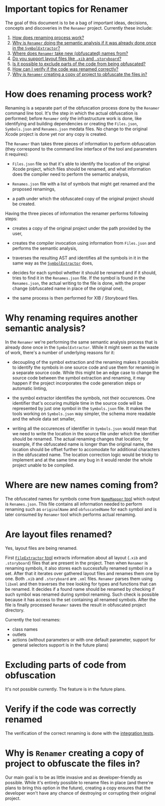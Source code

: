 # Important topics for Renamer

The goal of this document is to be a bag of important ideas, decisions, concepts and discoveries in the `Renamer` project. Currently these include:

1. [How does renaming process work?](#renaming)
2. [Why is `Renamer` doing the semantic analysis if it was already done once in the `SymbolExtractor`?](#double)
3. [Where does `Renamer` take new (obfuscated) names from?](#names)
4. [Do you support layout files like `.xib` and `.storyboard`?](#layouts)
5. [Is it possible to exclude parts of the code from being obfuscated?](#exclude)
6. [How can I verify if the code was renamed correctly?](#verification)
7. [Why is `Renamer` creating a copy of project to obfuscate the files in?](#copy)

# <a name="renaming"></a> How does renaming process work?

Renaming is a separate part of the obfuscation process done by the `Renamer` command line tool. It's the step in which the actual obfuscation is performed; before `Renamer` only the infrastructure work is done, like identifying and building dependencies or creating the `Files.json`, `Symbols.json` and `Renames.json` medata files. No change to the original Xcode project is done yet nor any copy is created.

The `Renamer` than takes three pieces of information to perform obfuscation (they correspond to the command line interface of the tool and parameters it requires):

* `Files.json` file so that it's able to identify the location of the original Xcode project, which files should be renamed, and what information does the compiler need to perform the semantic analysis,

* `Renames.json` file with a list of symbols that might get renamed and the proposed renamings,

* a path under which the obfuscated copy of the original project should be created.

Having the three pieces of information the renamer performs following steps:

* creates a copy of the original project under the path provided by the user,

* creates the compiler invocation using information from  `Files.json` and performs the semantic analysis,

* traverses the resulting AST and identifies all the symbols in it in the same way as the [`SymbolExtractor`](./SymbolExtractor-ImportantTopics.md) does,

* decides for each symbol whether it should be renamed and if it should, tries to find it in the `Renames.json` file. If the symbol is found in the `Renames.json`, the actual writing to the file is done, with the proper change (obfuscated name in place of the original one),

* the same process is then performed for XIB / Storyboard files.

# <a name="double"></a> Why renaming requires another semantic analysis?

In the `Renamer` we're performing the same semantic analysis process that is already done once in the `SymbolExtractor`. While it might seem as the waste of work, there's a number of underlying reasons for it:

* decoupling of the symbol extraction and the renaming makes it possible to identify the symbols in one source code and use them for renaming in a separate source code. While this might be an edge case to change the source code between the symbol extraction and renaming, it may happen if the project incorporates the code generation steps or automatic linting,

* the symbol extractor identifies the symbols, not their occurences. One identifier that's occuring multiple time in the source code will be represented by just one symbol in the `Symbols.json` file. It makes the tools working on `Symbols.json` way simpler, the schema more readable and the whole data set smaller,

* writing all the occurences of identifier in `Symbols.json` would mean that we need to write the location in the source file under which the identifier should be renamed. The actual renaming changes that location; for example, if the obfuscated name is longer than the original name, the location should be offset further to accomodate for additional characters in the obfuscated name. The location correction logic would be tricky to implement and at the same time any bug in it would render the whole project unable to be compiled.

# <a name="names"></a> Where are new names coming from?

The obfuscated names for symbols come from [`NameMapper` tool](./NameMapper-ImportantTopics.md) which output is `Renames.json`. This file contains all information needed to perform renaming such as `originalName` and `obfuscatedName` for each symbol and is later consumed by `Renamer` tool which performs actual renaming.

# <a name="layouts"></a> Are layout files renamed?

Yes, layout files are being renamed.

First [`FileExtractor` tool](./ImportantTopics.md) extracts information about all layout (`.xib` and `.storyboard`) files that are present in the project.
Then when `Renamer` is renaming symbols, it also stores each successfully renamed symbol in a set. After that it iterates over gathered layout files and renames them one by one. Both `.xib` and `.storyboard` are `.xml` files. `Renamer` parses them using `libxml` and then traverses the tree looking for types and functions that can be renamed. It decides if a found name should be renamed by checking if such symbol was renamed during symbol renaming. Such check is possible because it has access to the set containing all renamed symbols. After the file is finally processed `Renamer` saves the result in obfuscated project directory.

Currently the tool renames:
  - class names
  - outlets
  - actions (without parameters or with one default parameter, support for general selectors support is in the future plans)

# <a name="exclude"></a> Excluding parts of code from obfuscation

It's not possible currently. The feature is in the future plans.

# <a name="verification"></a> Verify if the code was correctly renamed

The verification of the correct renaming is done with the [integration tests](./IntegrationTesting.md).

# <a name="copy"></a> Why is `Renamer` creating a copy of project to obfuscate the files in?

Our main goal is to be as little invasive and as developer-friendly as possible. While it's entirely possible to rename files in place (and there're plans to bring this option in the future), creating a copy ensures that the developer won't have any chance of destroying or corrupting their original project.
